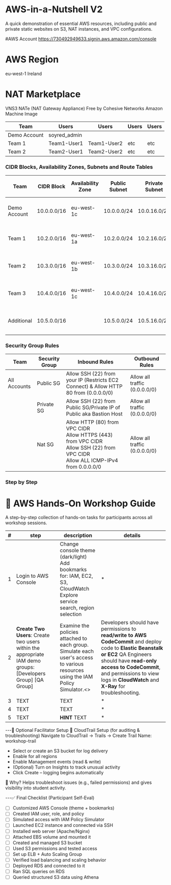 # AWS-in-a-Nutshell V2
A quick demonstration of essential AWS resources, including public and private static websites on S3, NAT instances, and VPC configurations.

#AWS Account
https://730492949633.signin.aws.amazon.com/console

# AWS Region
eu-west-1 Ireland

# NAT Marketplace
VNS3 NATe (NAT Gateway Appliance)
Free
by Cohesive Networks
Amazon Machine Image

| **Team**       | **Users**      | **Users**     | **Users** | **Users** |
|----------------|----------------|---------------|-----------|-----------|
| Demo Account   | soyred_admin   |               |           |           |
| Team 1         | Team1-User1    | Team1-User2   |  etc      |    etc    |
| Team 2         | Team2-User1    | Team2-User2   |  etc      |    etc    |

### CIDR Blocks, Availability Zones, Subnets and Route Tables

| **Team**       | **CIDR Block**  | **Availability Zone** | **Public Subnet**     | **Private Subnet**    | **Public Route Table**                | **Private Route Table**                            |
|----------------|-----------------|-----------------------|-----------------------|-----------------------|---------------------------------------|----------------------------------------------------|
| Demo Account   | 10.0.0.0/16     | eu-west-1c            | 10.0.0.0/24           | 10.0.16.0/20          | 0.0.0.0/0 via Internet Gateway        | 0.0.0.0/0 via NAT Instance/Gateway or VPC Endpoint |
| Team 1         | 10.2.0.0/16     | eu-west-1a            | 10.2.0.0/24           | 10.2.16.0/20          | 0.0.0.0/0 via Internet Gateway        | 0.0.0.0/0 via NAT Instance/Gateway or VPC Endpoint |
| Team 2         | 10.3.0.0/16     | eu-west-1b            | 10.3.0.0/24           | 10.3.16.0/20          | 0.0.0.0/0 via Internet Gateway        | 0.0.0.0/0 via NAT Instance/Gateway or VPC Endpoint |
| Team 3         | 10.4.0.0/16     | eu-west-1c            | 10.4.0.0/24           | 10.4.16.0/20          | 0.0.0.0/0 via Internet Gateway        | 0.0.0.0/0 via NAT Instance/Gateway or VPC Endpoint |
| Additional     | 10.5.0.0/16     |                       | 10.5.0.0/24           | 10.5.16.0/20          | 0.0.0.0/0 via Internet Gateway        | 0.0.0.0/0 via NAT Instance/Gateway or VPC Endpoint |


### Security Group Rules

| **Team**       | **Security Group**    | **Inbound Rules**                                                                                                                      | **Outbound Rules**            |
|----------------|-----------------------|----------------------------------------------------------------------------------------------------------------------------------------|-------------------------------|
| All Accounts   | Public SG             | Allow SSH (22) from your IP (Restricts EC2 Connect) & Allow HTTP 80 from  (0.0.0.0/0)                                                  | Allow all traffic (0.0.0.0/0) |
|                | Private SG            | Allow SSH (22) from Public SG/Private IP of Public aka Bastion Host                                                                    | Allow all traffic (0.0.0.0/0) |
|                | Nat SG                | Allow HTTP (80) from VPC CIDR<br>Allow HTTPS (443) from VPC CIDR<br>Allow SSH (22) from VPC CIDR<br>Allow ALL ICMP-IPv4 from 0.0.0.0/0 | Allow all traffic (0.0.0.0/0) |

### Step by Step

# 🧪 AWS Hands-On Workshop Guide

A step-by-step collection of hands-on tasks for participants across all workshop sessions.

| **#** | **step** | **description**  |**details**|
|----------|-----------------|-----------------|------|
| 1        | Login to AWS Console | Change console theme (dark/light)<br>Add bookmarks for: IAM, EC2, S3, CloudWatch<br>Explore service search, region selection<br>|*|
| 2        | **Create Two Users**: Create two users within the appropriate IAM demo groups: [Developers Group] [QA Group] | Examine the policies attached to each group.<br>Simulate each user's access to various resources using the IAM Policy Simulator.<> |Developers should have permissions to **read/write to AWS CodeCommit** and deploy code to **Elastic Beanstalk or EC2** QA Engineers should have **read-only access to CodeCommit**, and permissions to view logs in **CloudWatch** and **X-Ray** for troubleshooting.|
| 3        | TEXT | TEXT |*|
| 4        | TEXT | TEXT |*|
| 5        | TEXT | **HINT** TEXT |*|

---🧾 Optional Facilitator Setup
🔧 CloudTrail Setup (for auditing & troubleshooting)
Navigate to CloudTrail → Trails → Create Trail
Name: workshop-trail
- Select or create an S3 bucket for log delivery
- Enable for all regions
- Enable Management events (read & write)
- (Optional) Turn on Insights to track unusual activity
- Click Create – logging begins automatically

📝 Why? Helps troubleshoot issues (e.g., failed permissions) and gives visibility into student activity.

---✅ Final Checklist (Participant Self-Eval)
- [ ] Customized AWS Console (theme + bookmarks)
- [ ] Created IAM user, role, and policy
- [ ] Simulated access with IAM Policy Simulator
- [ ] Launched EC2 instance and connected via SSH
- [ ] Installed web server (Apache/Nginx)
- [ ] Attached EBS volume and mounted it
- [ ] Created and managed S3 bucket
- [ ] Used S3 permissions and tested access
- [ ] Set up ELB + Auto Scaling Group
- [ ] Verified load balancing and scaling behavior
- [ ] Deployed RDS and connected to it
- [ ] Ran SQL queries on RDS
- [ ] Queried structured S3 data using Athena
